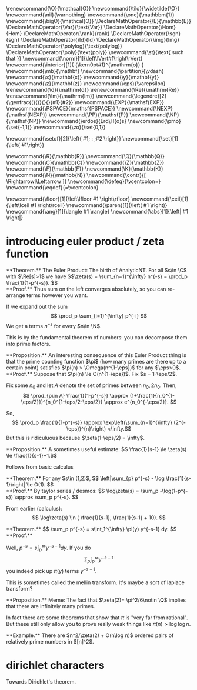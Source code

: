 \renewcommand{\O}{\mathcal{O}}
\newcommand{\tilo}{\widetilde{\O}}
\newcommand{\nil}{\varnothing}
\newcommand{\one}{\mathbbm{1}}
\newcommand{\bigO}{\mathcal{O}}
\DeclareMathOperator{\E}{\mathbb{E}}
\DeclareMathOperator{\Var}{\text{Var}}
\DeclareMathOperator{\Hom}{Hom}
\DeclareMathOperator{\rank}{rank}
\DeclareMathOperator{\sgn}{sgn}
\DeclareMathOperator{\Id}{Id}
\DeclareMathOperator{\img}{Img}
\DeclareMathOperator{\polylog}{\text{polylog}}
\DeclareMathOperator{\poly}{\text{poly}}
\newcommand{\st}{\text{ such that }}
\newcommand{\norm}[1]{\left\lVert#1\right\rVert}
\newcommand{\interior}[1]{ {\kern0pt#1}^{\mathrm{o}} }
\newcommand{\mb}{\mathbf}
\newcommand{\partition}{\vdash}
\newcommand{\x}{\mathbf{x}}
\newcommand{\y}{\mathbf{y}}
\newcommand{\z}{\mathbf{z}}
\newcommand{\eps}{\varepsilon}
\renewcommand{\d}{\mathrm{d}}
\renewcommand{\Re}{\mathrm{Re}}
\renewcommand{\Im}{\mathrm{Im}}
\newcommand{\legendre}[2]{\genfrac{(}{)}{}{}{#1}{#2}}
\newcommand{\EXP}{\mathsf{EXP}}
\newcommand{\PSPACE}{\mathsf{PSPACE}}
\newcommand{\NEXP}{\mathsf{NEXP}}
\newcommand{\PP}{\mathsf{P}}
\newcommand{\NP}{\mathsf{NP}}
\newcommand{\erdos}{Erd\H{o}s}
\newcommand{\pmo}{\set{-1,1}}
\newcommand{\zo}{\set{0,1}}


\newcommand{\setof}[2]{\left\{ #1\; : \;#2 \right\}}
\newcommand{\set}[1]{\left\{ #1\right\}}

\newcommand{\R}{\mathbb{R}}
\newcommand{\Q}{\mathbb{Q}}
\newcommand{\C}{\mathbb{C}}
\newcommand{\Z}{\mathbb{Z}}
\newcommand{\F}{\mathbb{F}}
\newcommand{\K}{\mathbb{K}}
\newcommand{\N}{\mathbb{N}}
\newcommand{\contr}{\[ \Rightarrow\!\Leftarrow \]}
\newcommand{\defeq}{\vcentcolon=}
\newcommand{\eqdef}{=\vcentcolon}

\newcommand{\floor}[1]{\left\lfloor #1 \right\rfloor}
\newcommand{\ceil}[1]{\left\lceil #1 \right\rceil}
\newcommand{\paren}[1]{\left( #1 \right)}
\newcommand{\ang}[1]{\langle #1 \rangle}
\newcommand{\abs}[1]{\left| #1 \right|}


# introducing euler product / zeta function

<div class="thm envbox">**Theorem.**
The Euler Product:
The birth of AnalyticNT.
For all $s\in \C$ with  $\Re[s]>1$ we have
$$\zeta(s) =  \sum_{n=1}^{\infty} n^{-s} = \prod_p \frac{1}{1-p^{-s}}. $$ 
</div>
<div class="pf envbox">**Proof.**
Thus sum on the left converges absolutely, so you can re-arrange
terms however you want.

If we expand out the sum 
$$ \prod_p \sum_{i=1}^{\infty} p^{-i} $$ 
We get a terms $n^{-s}$ for every $n\in \N$.

This is by the fundamental theorem of numbers: you can decompose
them into prime factors.
</div>

<div class="prop envbox">**Proposition.**
An interesting consequence of this Euler Product thing is that
the prime counting function $\pi$ (how many primes are there up
to a certain point) satisfies
$\pi(n) > \Omega(n^{1-\eps})$ for any $\eps>0$.
</div>
<div class="pf envbox">**Proof.**
Suppose that $\pi(n) \le O(n^{1-\eps})$.
Fix $s = 1-\eps/2$.

Fix some $n_0$ and let $A$ denote the set of primes between
$n_0,2n_0$.
Then, 
$$ \prod_{p\in A} \frac{1}{1-p^{-s}} \approx (1+\frac{1}{n_0^{1-\eps/2}})^{n_0^{1-\eps/2-\eps/2}} \approx e^{n_0^{-\eps/2}}. $$ 

So, 
$$ \prod_p \frac{1}{1-p^{-s}} \approx \exp\left(\sum_{n=1}^{\infty} (2^{-\eps})^{n}\right) <\infty.$$ 
But this is ridiculuous because $\zeta(1-\eps/2) = \infty$.

</div>

<div class="prop envbox">**Proposition.**
A sometimes useful estimate:
$$ \frac{1}{s-1} \le \zeta(s) \le \frac{1}{s-1}+1.$$ 

Follows from basic calculus
</div>

<div class="thm envbox">**Theorem.**
For any $s\in (1,2)$,
$$ \left|\sum_{p} p^{-s} - \log \frac{1}{s-1}\right| \le O(1). $$ 
</div>
<div class="pf envbox">**Proof.**
By taylor series / desmos:
$$ \log\zeta(s) = \sum_p -\log(1-p^{-s}) \approx \sum_p p^{-s}. $$ 

From earlier (calculus):
$$ \log\zeta(s) \in ( \frac{1}{s-1}, \frac{1}{s-1} + 10). $$ 
</div>

<div class="thm envbox">**Theorem.**
$$ \sum_p p^{-s} =  s\int_1^{\infty} \pi(y) y^{-s-1} dy. $$ 
</div>
<div class="pf envbox">**Proof.**

Well, $p^{-s} = s\int_p^{\infty}y^{-s-1}dy.$ 
If you do 
$$ \sum_p  \int_p^{\infty} y^{-s-1}$$ 
you indeed pick up $\pi(y)$ terms $y^{-s-1}$.

This is sometimes called the mellin transform. It's maybe a sort
of laplace transform?
</div>

<div class="prop envbox">**Proposition.**
Meme:
The fact that $\zeta(2)= \pi^2/6\notin \Q$ implies that there are
infinitely many primes.

In fact there are some theorems that show that $\pi$ is "very
far from rational". But these still only allow you to prove
really weak things like $\pi(n) > \log\log n$.
</div>

<div class="ex envbox">**Example.**
There are $n^2/\zeta(2) + O(n\log n)$ ordered pairs of relatively
prime numbers in $[n]^2$.
</div>

# dirichlet characters

Towards Dirichlet's theorem.


